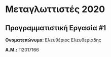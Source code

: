 # Μεταγλωττιστές 2020
## Προγραμματιστική Εργασία #1

**Ονοματεπώνυμο:** Ελευθέριος Ελευθεριάδης

**Α.Μ.:** Π2017166



